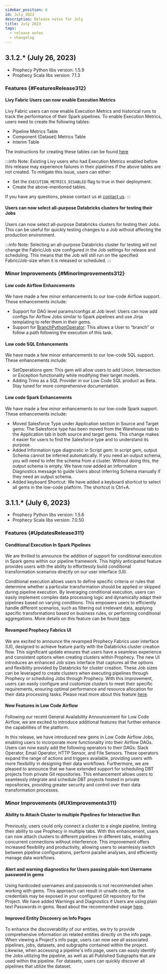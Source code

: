 ```yaml
---
sidebar_position: 6
id: July_2023
description: Release notes for July
title: July 2023
tags:
  - release notes
  - changelog
---
```


## 3.1.2.\* (July 26, 2023)

- Prophecy Python libs version: 1.5.9
- Prophecy Scala libs version: 7.1.3

### Features {#FeaturesRelease312}

#### Livy Fabric Users can now enable Execution Metrics

Livy Fabric users can now enable Execution Metrics and historical runs to track the performance of their Spark pipelines. To enable Execution Metrics, users need to create the following tables:

- Pipeline Metrics Table
- Component (Dataset) Metrics Table
- Interim Table

The instructions for creating these tables can be found [here](/engineers/execution-metrics)

:::info
Note: Existing Livy users who had Execution Metrics enabled before this release may experience failures in their pipelines if the above tables are not created. To mitigate this issue, users can either:

- Set the `EXECUTION_METRICS_DISABLED` flag to true in their deployment.
- Create the above-mentioned tables.

If you have any questions, please contact us at [contact us](mailto:success@Prophecy.io).
:::

#### Users can now select all-purpose Databricks clusters for testing their Jobs

Users can now select all-purpose Databricks clusters for testing their Jobs. This can be useful for quickly testing changes to a Job without affecting the production environment.

:::info
Note: Selecting an all-purpose Databricks cluster for testing will not change the Fabric/Job size configured in the Job settings for release and scheduling. This means that the Job will still run on the specified Fabric/Job-size when it is released or scheduled.
:::

### Minor Improvements {#MinorImprovements312}

#### Low code Airflow Enhancements

We have made a few minor enhancements to our low-code Airflow support. These enhancements include:

- Support for DAG level params/configs at Job level: Users can now add configs for Airflow Jobs similar to Spark pipelines and use Jinja templating to refer them in their gems.
- Support for [BranchPythonOperator](https://airflow.apache.org/docs/apache-airflow/2.4.3/_api/airflow/operators/python/index.html#airflow.operators.python.BranchPythonOperator): This allows a User to “branch” or follow a path following the execution of this task.

#### Low code SQL Enhancements

We have made a few minor enhancements to our low-code SQL support. These enhancements include:

- SetOperations gem: This gem will allow users to add Union, Intersection or Exception functionality while modifying their target models.
- Adding Trino as a SQL Provider in our Low Code SQL product as Beta. Stay tuned for more comprehensive documentation

#### Low code Spark Enhancements

We have made a few minor enhancements to our low-code Spark support. These enhancements include:

- Moved Salesforce Type under Application section in Source and Target gems: The Salesforce type has been moved from the Warehouse tab to the Application tab in both source and target gems. This change makes it easier for users to find the Salesforce type and to understand its purpose.
- Added Information type diagnostic in Script gem: In script gem, output Schema cannot be inferred automatically. If you need an output schema, you will need to infer the schema from a cluster. Without doing this, the output schema is empty. We have now added an Information Diagnostics message to guide Users about inferring Schema manually if they need an output schema.
- Added keyboard Shortcut: We have added a keyboard shortcut to select all gems in the low-code platform. The shortcut is Ctrl+A.

## 3.1.1.\* (July 6, 2023)

- Prophecy Python libs version: 1.5.6
- Prophecy Scala libs version: 7.0.50

### Features {#UpdatesRelease311}

#### Conditional Execution In Spark Pipelines

We are thrilled to announce the addition of support for conditional execution in Spark gems within our pipeline framework. This highly anticipated feature provides users with the ability to effortlessly build conditional transformation scenarios directly on our user interface (UI).

Conditional execution allows users to define specific criteria or rules that determine whether a particular transformation should be applied or skipped during pipeline execution.
By leveraging conditional execution, users can easily implement complex data processing logic and dynamically adapt their pipelines based on varying conditions. This empowers users to efficiently handle different scenarios, such as filtering out irrelevant data, applying specific transformations based on business rules, or performing conditional aggregations.
More details on this feature can be found [here](/engineers/conditional-execution).

#### Revamped Prophecy Fabrics UI

We are excited to announce the revamped Prophecy Fabrics user interface (UI), designed to achieve feature parity with the Databricks cluster creation flow. This significant update ensures that users have a seamless experience and consistent options when creating clusters within Prophecy.
The new UI introduces an enhanced Job sizes interface that captures all the options and flexibility provided by Databricks for cluster creation. These Job sizes can be leveraged to create clusters when executing pipelines through Prophecy or scheduling Jobs through Prophecy.
With this improvement, users can easily configure and customize clusters to meet their specific requirements, ensuring optimal performance and resource allocation for their data processing tasks.
Please read more about this feature [here](/docs/administration/fabrics/Spark-fabrics/databricks/databricks.md).

#### New Features in Low Code Airflow

Following our recent General Availability Announcement for Low Code Airflow, we are excited to introduce additional features that further enhance the capabilities of the platform.

In this release, we have introduced new gems in Low Code Airflow Jobs, enabling users to incorporate more functionality into their Airflow DAGs.
Users can now easily add the following operators to their DAGs: Slack Operator, Email Operator, HTTP Sensor, and File Sensors. These operators expand the range of actions and triggers available, providing users with more flexibility in designing their data workflows.
Furthermore, we are pleased to announce that we have extended support for scheduling DBT projects from private Git repositories. This enhancement allows users to seamlessly integrate and schedule DBT projects hosted in private repositories, providing greater security and control over their data transformation processes.

### Minor Improvements {#UXImprovements311}

#### Ability to Attach Cluster to multiple Pipelines for Interactive Run

Previously, users could only connect a cluster to a single pipeline, limiting their ability to use Prophecy in multiple tabs.
With this enhancement, users can now attach clusters to different pipelines in different tabs, enabling concurrent connections without interference.
This improvement offers increased flexibility and productivity, allowing users to seamlessly switch between pipeline configurations, perform parallel analyses, and efficiently manage data workflows.

#### Alert and warning diagnostics for Users passing plain-text Username password in gems

Using hardcoded usernames and passwords is not recommended when working with gems.
This approach can result in unsafe code, as the credentials may be exposed in your configured Git repository for the Project.
We have added Warnings and Diagnostics if Users are using plain text Passwords in gems. Read about the recommended usage [here](docs/administration/secrets/secrets.md).

#### Improved Entity Discovery on Info Pages

To enhance the discoverability of our entities, we try to provide comprehensive information on related entities directly on the info page.
When viewing a Project's info page, users can now see all associated pipelines, jobs, datasets, and subgraphs contained within the project.
Likewise, when accessing a pipeline's info page, users can easily identify the Jobs utilizing the pipeline, as well as all Published Subgraphs that are used within the pipeline.
For datasets, users can quickly discover all pipelines that utilize the dataset.

